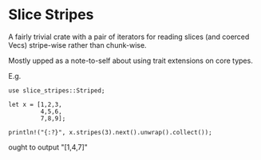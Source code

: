 # Slice Stripes

A fairly trivial crate with a pair of iterators for reading slices (and coerced Vecs) stripe-wise rather than chunk-wise.

Mostly upped as a note-to-self about using trait extensions on core types.

E.g.

```
use slice_stripes::Striped;

let x = [1,2,3,
         4,5,6,
         7,8,9];

println!("{:?}", x.stripes(3).next().unwrap().collect());
```
ought to output "[1,4,7]"
